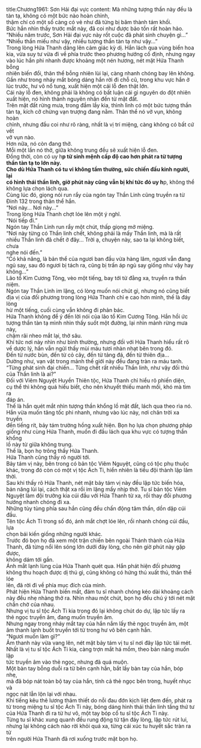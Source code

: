 title:Chương1961: Sơn Hải đại vực
content:
Mà những tượng thần này đều là tàn tạ, không có một bức nào hoàn chỉnh,<br>thậm chí có một số càng có vẻ như đã từng bị băm thành tám khối.<br>Bức hắn nhìn thấy trước mắt này, đã coi như được bảo tồn rất hoàn hảo.<br>“Nhiều năm trước, Sơn Hải đại vực này rốt cuộc đã phát sinh chuyện gì...”<br>“Nhiều thần miếu như vậy, nhiều tượng thần tàn tạ như vậy...”<br>Trong lòng Hứa Thanh dâng lên cảm giác kỳ dị. Hắn lách qua vùng biển hoa<br>kia, vừa suy tư vừa đi về phía trước theo phương hướng cố định, nhưng ngay<br>vào lúc hắn phi nhanh được khoảng một nén hương, nét mặt Hứa Thanh bỗng<br>nhiên biến đổi, thân thể bỗng nhiên lùi lại, càng nhanh chóng bay lên không.<br>Gần như trong nháy mắt bóng dáng hắn rời đi chỗ cũ, trong khu vực hắn ở<br>lúc trước, hư vô nổ tung, xuất hiện một cái lỗ đen thật lớn.<br>Cái này lỗ đen, không phải là không có bất luận cái gì nguyên do đột nhiên<br>xuất hiện, nó hình thành nguyên nhân đến từ mặt đất.<br>Trên mặt đất rừng mưa, trong đầm lầy kia, thình lình có một bức tượng thần<br>tàn tạ, kích cỡ chừng vạn trượng đang nằm. Thân thể nó vỡ vụn, không hoàn<br>chỉnh, nhưng đầu coi như rõ ràng, nhất là vị trí miệng, càng không có bất cứ vết<br>vỡ vụn nào.<br>Hơn nữa, nó còn đang thở.<br>Mỗi một lần nó thở, giữa không trung đều sẽ xuất hiện lỗ đen.<br>Đồng thời, còn có uy h**p từ sinh mệnh cấp độ cao hơn phát ra từ tượng<br>thần tàn tạ to lớn này.<br>Cho dù Hứa Thanh có tu vi không tầm thường, sức chiến đấu kinh người, lại<br>có hình thái thần linh, giờ phút này cũng vẫn bị khí tức đó uy h**p, không thể<br>không lựa chọn lách qua.<br>Cùng lúc đó, giọng nói run rẩy của ngón tay Thần Linh cũng truyền ra từ<br>Đinh 132 trong thân thể hắn.<br>“Nơi này... Nơi này...”<br>Trong lòng Hứa Thanh chợt lóe lên một ý nghĩ.<br>“Nói tiếp đi.”<br>Ngón tay Thần Linh run rẩy một chút, thấp giọng mở miệng.<br>“Nơi này từng có Thần linh chết, không phải là mấy Thần linh, mà là rất<br>nhiều Thần linh đã chết ở đây... Trời ạ, chuyện này, sao ta lại không biết, chưa<br>nghe nói đến.”<br>“Có khả năng, là bản thể của ngươi ban đầu vừa hàng lâm, ngươi vẫn đang<br>ngủ say, sau đó ngươi bị tách ra, cũng bị trấn áp ngủ say giống như vậy hay<br>không...”<br>Lão tổ Kim Cương Tông, vèo một tiếng, bay tới từ đằng xa, truyền ra thần<br>niệm.<br>Ngón tay Thần Linh im lặng, có lòng muốn nói chút gì, nhưng nó cũng biết<br>địa vị của đối phương trong lòng Hứa Thanh chỉ e cao hơn mình, thế là đáy lòng<br>hừ một tiếng, cuối cùng vẫn không đi phản bác.<br>Hứa Thanh không để ý đến lời nói của lão tổ Kim Cương Tông. Hắn hồi ức<br>tượng thần tàn tạ mình nhìn thấy suốt một đường, lại nhìn mảnh rừng mưa này,<br>chậm rãi nheo mắt lại, thở sâu.<br>Khí tức nơi này nhìn như bình thường, nhưng đối với Hứa Thanh hiểu rất rõ<br>về dược lý, hắn vẫn ngửi thấy mùi máu tươi nhàn nhạt bên trong đó.<br>Đến từ nước bùn, đến từ cỏ cây, đến từ tảng đá, đến từ thiên địa...<br>Dường như, vạn vật trong mảnh thế giới này đều đang tràn ra máu tanh.<br>“Từng phát sinh đại chiến... Từng chết rất nhiều Thần linh, như vậy đối thủ<br>của Thần linh là ai?”<br>Đối với Viêm Nguyệt Huyền Thiên tộc, Hứa Thanh chỉ hiểu rõ phiến diện,<br>cụ thể thì không quá hiểu biết, cho nên khuyết thiếu manh mối, khó mà tìm ra<br>đáp án.<br>Thế là hắn quét mắt nhìn tượng thần khổng lồ mặt đất, lách qua theo rìa nó.<br>Hắn vừa muốn tăng tốc phi nhanh, nhưng vào lúc này, nơi chân trời xa truyền<br>đến tiếng rít, bảy tám trường hồng xuất hiện. Bọn họ lựa chọn phương pháp<br>giống như cùng Hứa Thanh, muốn đi đầu lách qua khu vực có tượng thần khổng<br>lồ này từ giữa không trung.<br>Thế là, bọn họ trông thấy Hứa Thanh.<br>Hứa Thanh cũng thấy rõ người tới.<br>Bảy tám vị này, bên trong có bản tộc Viêm Nguyệt, cũng có tộc phụ thuộc<br>khác, trong đó còn có một vị tộc Ách Ti, hiển nhiên là tiểu đội thành lập lâm<br>thời.<br>Sau khi thấy rõ Hứa Thanh, nét mặt bảy tám vị này đều lập tức biến hóa,<br>bản năng lùi lại, cách thật xa rồi im lặng mấy nhịp thở. Tu sĩ bản tộc Viêm<br>Nguyệt làm đội trưởng kia cúi đầu với Hứa Thanh từ xa, rồi thay đổi phương<br>hướng nhanh chóng đi xa.<br>Những tùy tùng phía sau hắn cũng đều chấn động tâm thần, dồn dập cúi đầu.<br>Tên tộc Ách Ti trong số đó, ánh mắt chợt lóe lên, rồi nhanh chóng cúi đầu, lựa<br>chọn bái kiến giống những người khác.<br>Trước đó bọn họ đã xem một trận chiến bên ngoài Thánh thành của Hứa<br>Thanh, đã từng nổi lên sóng lớn dưới đáy lòng, cho nên giờ phút này gặp được,<br>không dám tới gần.<br>Ánh mắt lạnh lùng của Hứa Thanh quét qua. Hắn phát hiện đối phương<br>không thu hoạch được dị thú gì, cũng không có hứng thú xuất thủ, thân thể lóe<br>lên, đã rời đi về phía mục đích của mình.<br>Phát hiện Hứa Thanh biến mất, đám tu sĩ nhanh chóng kéo dài khoảng cách<br>này đều nhẹ nhàng thở ra. Nhìn nhau một chút, bọn họ đều chú ý tới nét mặt<br>chần chờ của nhau.<br>Nhưng vị tu sĩ tộc Ách Ti kia trong đó lại không chút do dự, lập tức lấy ra<br>thẻ ngọc truyền âm, đang muốn truyền âm.<br>Nhưng ngay trong nháy mắt tay của hắn nắm lấy thẻ ngọc truyền âm, một<br>âm thanh lạnh buốt truyền tới từ trong hư vô bên cạnh hắn.<br>“Ngươi muốn làm gì?”<br>Âm thanh này vừa vang lên, nét mặt bảy tám vị tu sĩ nơi đây lập tức tái mét.<br>Nhất là vị tu sĩ tộc Ách Ti kia, càng trợn mắt há mồm, theo bản năng muốn lập<br>tức truyền âm vào thẻ ngọc, nhưng đã quá muộn.<br>Một bàn tay bỗng duỗi ra từ bên cạnh hắn, bắt lấy bàn tay của hắn, bóp nhẹ,<br>mà đã bóp nát toàn bộ tay của hắn, tính cả thẻ ngọc bên trong, huyết nhục và<br>ngọc nát lẫn lộn lại với nhau.<br>Khi tiếng kêu thê lương thảm thiết do nỗi đau đớn kịch liệt đem đến, phát ra<br>từ trong miệng tu sĩ tộc Ách Ti này, bóng dáng hình thái thần linh tầng thứ tư<br>của Hứa Thanh đi ra từ hư vô, một tay bóp cổ tu sĩ tộc Ách Ti này.<br>Từng tu sĩ khác xung quanh đều rung động từ tận đáy lòng, lập tức rút lui,<br>nhưng lại không cách nào rời khỏi quá xa, từng cái xúc tu huyết sắc tràn ra từ<br>trên người Hứa Thanh đã rơi xuống trước mặt bọn họ.